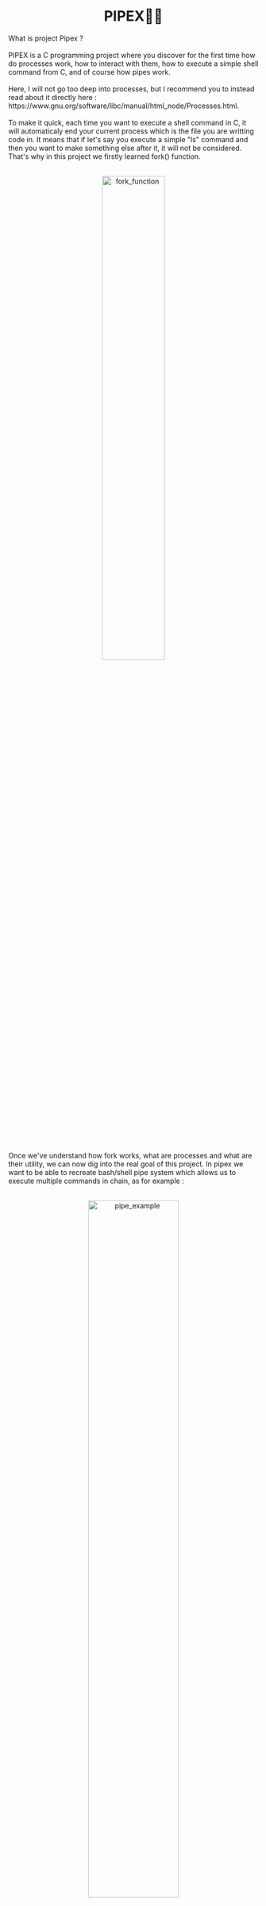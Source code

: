 <p>
  <h1 align="center">PIPEX👷‍♂️</h1>
</p>
What is project Pipex ?
<br></br>
PIPEX is a C programming project where you discover for the first time how do processes work, how to interact with them, how to execute a simple shell command from
C, and of course how pipes work.
<br></br>
Here, I will not go too deep into processes, but I recommend you to instead read about it directly here : https://www.gnu.org/software/libc/manual/html_node/Processes.html.
<br></br>
To make it quick, each time you want to execute a shell command in C, it will automaticaly end your current process which is the file you are writting code in.
It means that if let's say you execute a simple "ls" command and then you want to make something else after it, it will not be considered.
That's why in this project we firstly learned fork() function.
<br></br>
<p align="center">
  <img width="50%" alt="fork_function" src="https://github.com/Vlad-PLK/PIPEX/assets/61476758/47720197-16c7-4519-8fe8-8bdf93ced0e0">
</p>
Once we've understand how fork works, what are processes and what are their utility, we can now dig into the real goal of this project.
In pipex we want to be able to recreate bash/shell pipe system which allows us to execute multiple commands in chain, as for example :
<br></br>
<p align="center">
  <img width="60%" alt="pipe_example" src="https://github.com/Vlad-PLK/PIPEX/assets/61476758/7b98bf7b-66ec-4842-828d-c7566f145550">
</p>
In the example above we execute the command "wc" (word count) with the infile named "text.txt" and we redirect it to another wc command with a pipe and finally to "text2.txt".
The pipe "|" redirects the output of one command into the input of another.
Once again here's a quick explanation from GeekforGeeks :
<br></br>
<p align="center">
  <img width="50%" alt="pipes_gfg" src="https://github.com/Vlad-PLK/PIPEX/assets/61476758/de76a4e1-1bf5-4fec-964e-aa0ffc5c4146">
</p>

